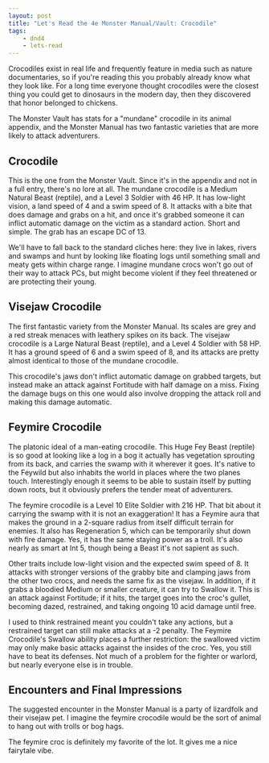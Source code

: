 ```yaml
---
layout: post
title: "Let's Read the 4e Monster Manual/Vault: Crocodile"
tags:
    - dnd4
    - lets-read
---
```


Crocodiles exist in real life and frequently feature in media such as nature
documentaries, so if you're reading this you probably already know what they
look like. For a long time everyone thought crocodiles were the closest thing
you could get to dinosaurs in the modern day, then they discovered that honor
belonged to chickens.

The Monster Vault has stats for a "mundane" crocodile in its animal appendix,
and the Monster Manual has two fantastic varieties that are more likely to
attack adventurers.

## Crocodile

This is the one from the Monster Vault. Since it's in the appendix and not in a
full entry, there's no lore at all. The mundane crocodile is a Medium Natural
Beast (reptile), and a Level 3 Soldier with 46 HP. It has low-light vision, a
land speed of 4 and a swim speed of 8. It attacks with a bite that does damage
and grabs on a hit, and once it's grabbed someone it can inflict automatic
damage on the victim as a standard action. Short and simple. The grab has an
escape DC of 13.

We'll have to fall back to the standard cliches here: they live in lakes, rivers
and swamps and hunt by looking like floating logs until something small and
meaty gets within charge range. I imagine mundane crocs won't go out of their
way to attack PCs, but might become violent if they feel threatened or are
protecting their young.

## Visejaw Crocodile

The first fantastic variety from the Monster Manual. Its scales are grey and a
red streak menaces with leathery spikes on its back. The visejaw crocodile is a
Large Natural Beast (reptile), and a Level 4 Soldier with 58 HP. It has a ground
speed of 6 and a swim speed of 8, and its attacks are pretty almost identical to
those of the mundane crocodile.

This crocodile's jaws don't inflict automatic damage on grabbed targets, but
instead make an attack against Fortitude with half damage on a miss. Fixing the
damage bugs on this one would also involve dropping the attack roll and making
this damage automatic.

## Feymire Crocodile

The platonic ideal of a man-eating crocodile. This Huge Fey Beast (reptile) is
so good at looking like a log in a bog it actually has vegetation sprouting from
its back, and carries the swamp with it wherever it goes. It's native to the
Feywild but also inhabits the world in places where the two planes
touch. Interestingly enough it seems to be able to sustain itself by putting
down roots, but it obviously prefers the tender meat of adventurers.

The feymire crocodile is a Level 10 Elite Soldier with 216 HP. That bit about it
carrying the swamp with it is not an exaggeration! It has a Feymire aura that
makes the ground in a 2-square radius from itself difficult terrain for
enemies. It also has Regeneration 5, which can be temporarily shut down with
fire damage. Yes, it has the same staying power as a troll. It's also nearly as
smart at Int 5, though being a Beast it's not sapient as such.

Other traits include low-light vision and the expected swim speed of 8. It
attacks with stronger versions of the grabby bite and clamping jaws from the
other two crocs, and needs the same fix as the visejaw. In addition, if it grabs
a bloodied Medium or smaller creature, it can try to Swallow it. This is an
attack against Fortitude; if it hits, the target goes into the croc's gullet,
becoming dazed, restrained, and taking ongoing 10 acid damage until free.

I used to think restrained meant you couldn't take any actions, but a restrained
target can still make attacks at a -2 penalty. The Feymire Crocodile's Swallow
ability places a further restriction: the swallowed victim may only make basic
attacks against the insides of the croc. Yes, you still have to beat its
defenses. Not much of a problem for the fighter or warlord, but nearly everyone
else is in trouble.

## Encounters and Final Impressions

The suggested encounter in the Monster Manual is a party of lizardfolk and their
visejaw pet. I imagine the feymire crocodile would be the sort of animal to hang
out with trolls or bog hags.

The feymire croc is definitely my favorite of the lot. It gives me a nice
fairytale vibe.

